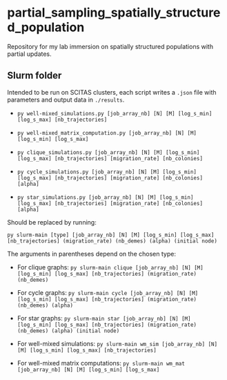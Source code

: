 # partial_sampling_spatially_structured_population
Repository for my lab immersion on spatially structured populations with partial updates.


## Slurm folder
Intended to be run on SCITAS clusters, each script writes a `.json` file with parameters and output data in `./results`.

- `py well-mixed_simulations.py [job_array_nb] [N] [M] [log_s_min] [log_s_max] [nb_trajectories]`

- `py well-mixed_matrix_computation.py [job_array_nb] [N] [M] [log_s_min] [log_s_max]`

- `py clique_simulations.py [job_array_nb] [N] [M] [log_s_min] [log_s_max] [nb_trajectories] [migration_rate] [nb_colonies]`

- `py cycle_simulations.py [job_array_nb] [N] [M] [log_s_min] [log_s_max] [nb_trajectories] [migration_rate] [nb_colonies] [alpha]`

- `py star_simulations.py [job_array_nb] [N] [M] [log_s_min] [log_s_max] [nb_trajectories] [migration_rate] [nb_colonies] [alpha]`


Should be replaced by running: 

`py slurm-main [type] [job_array_nb] [N] [M] [log_s_min] [log_s_max] [nb_trajectories] (migration_rate) (nb_demes) (alpha) (initial node)`

The arguments in parentheses depend on the chosen type:

- For clique graphs: `py slurm-main clique [job_array_nb] [N] [M] [log_s_min] [log_s_max] [nb_trajectories] (migration_rate) (nb_demes)`

- For cycle graphs: `py slurm-main cycle [job_array_nb] [N] [M] [log_s_min] [log_s_max] [nb_trajectories] (migration_rate) (nb_demes) (alpha)`

- For star graphs: `py slurm-main star [job_array_nb] [N] [M] [log_s_min] [log_s_max] [nb_trajectories] (migration_rate) (nb_demes) (alpha) (initial node)`

- For well-mixed simulations: `py slurm-main wm_sim [job_array_nb] [N] [M] [log_s_min] [log_s_max] [nb_trajectories]`

- For well-mixed matrix computations: `py slurm-main wm_mat [job_array_nb] [N] [M] [log_s_min] [log_s_max]`


